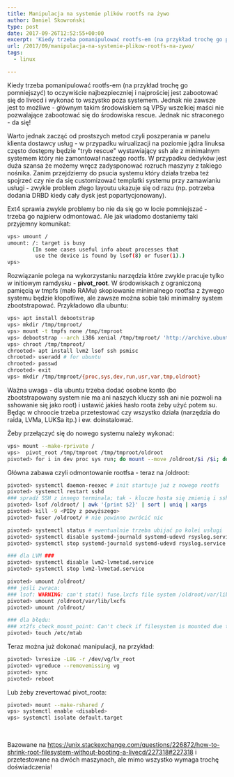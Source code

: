 ```yaml
---
title: Manipulacja na systemie plików rootfs na żywo
author: Daniel Skowroński
type: post
date: 2017-09-26T12:52:55+00:00
excerpt: 'Kiedy trzeba pomanipulować rootfs-em (na przykład trochę go pomniejszyć) to oczywiście najbezpieczniej i najprościej jest zabootować się do livecd i wykonać to wszystko poza systemem. Jednak nie zawsze jest to możliwe - głównym takim środowiskiem są VPSy wszelkiej maści nie pozwalające zabootować się do środowiska rescue. Jednak nic straconego - da się!'
url: /2017/09/manipulacja-na-systemie-plikow-rootfs-na-zywo/
tags:
  - linux

---
```

Kiedy trzeba pomanipulować rootfs-em (na przykład trochę go pomniejszyć) to oczywiście najbezpieczniej i najprościej jest zabootować się do livecd i wykonać to wszystko poza systemem. Jednak nie zawsze jest to możliwe - głównym takim środowiskiem są VPSy wszelkiej maści nie pozwalające zabootować się do środowiska rescue. Jednak nic straconego - da się!

Warto jednak zacząć od prostszych metod czyli poszperania w panelu klienta dostawcy usług - w przypadku wirualizacji na poziomie jądra linuksa często dostępny będzie "tryb rescue" wystawiający ssh ale z minimalnym systemem który nie zamontował naszego rootfs. W przypadku dedyków jest duża szansa że możemy wręcz zadysponować rozruch maszyny z takiego nośnika. Zanim przejdziemy do psucia systemu który działa trzeba też spojrzeć czy nie da się customizować templatki systemu przy zamawianiu usługi - zwykle problem złego layoutu ukazuje się od razu (np. potrzeba dodania DRBD kiedy cały dysk jest popartycjonowany).

Ext4 sprawia zwykle problemy bo nie da się go w locie pomniejszać - trzeba go najpierw odmontować. Ale jak wiadomo dostaniemy taki przyjemny komunikat:

```bash
vps> umount /
umount: /: target is busy
        (In some cases useful info about processes that
         use the device is found by lsof(8) or fuser(1).)
vps>
```


Rozwiązanie polega na wykorzystaniu narzędzia które zwykle pracuje tylko w initiowym ramdysku - **pivot_root**. W środowiskach z ograniczoną pamięcią w tmpfs (mało RAMu) skopiowanie minimalnego rootfsa z żywego systemu będzie kłopotliwe, ale zawsze można sobie taki minimalny system zbootstrapować. Przykładowo dla ubuntu:

```bash
vps> apt install debootstrap
vps> mkdir /tmp/tmproot/
vps> mount -t tmpfs none /tmp/tmproot
vps> debootstrap --arch i386 xenial /tmp/tmproot/ 'http://archive.ubuntu.com/ubuntu'
vps> chroot /tmp/tmproot/
chrooted> apt install lvm2 lsof ssh psmisc 
chrooted> useradd # for ubuntu
chrooted> passwd
chrooted> exit
vps> mkdir /tmp/tmproot/{proc,sys,dev,run,usr,var,tmp,oldroot}
```


Ważna uwaga - dla ubuntu trzeba dodać osobne konto (bo zbootstrapowany system nie ma ani naszych kluczy ssh ani nie pozwoli na sshowanie się jako root) i ustawić jakieś hasło roota żeby użyć potem su. Będąc w chroocie trzeba przetestować czy wszystko działa (narzędzia do raida, LVMa, LUKSa itp.) i ew. doinstalować.

Żeby przełączyć się do nowego systemu należy wykonać:

```bash
vps> mount --make-rprivate / 
vps>  pivot_root /tmp/tmproot /tmp/tmproot/oldroot
pivoted> for i in dev proc sys run; do mount --move /oldroot/$i /$i; done
```


Główna zabawa czyli odmontowanie rootfsa - teraz na /oldroot:

```bash
pivoted> systemctl daemon-reexec # init startuje już z nowego rootfs
pivoted> systemctl restart sshd
### spradź SSH z innego terminala; tak - klucze hosta się zmienią i ssh będzie narzekać ###
pivoted> lsof /oldroot/ | awk '{print $2}' | sort | uniq | xargs
pivoted> kill -9 <PIDy z powyższego>
pivoted> fuser /oldroot/ # nie powinno zwrócić nic

pivoted> systemctl status # ewentualnie trzeba ubijać po kolei usługi
pivoted> systemctl disable systemd-journald systemd-udevd rsyslog.service systemd-timesyncd udev
pivoted> systemctl stop systemd-journald systemd-udevd rsyslog.service systemd-timesyncd udev

### dla LVM ###
pivoted> systemctl disable lvm2-lvmetad.service
pivoted> systemctl stop lvm2-lvmetad.service

pivoted> umount /oldroot/
### jeśli zwraca:
### lsof: WARNING: can't stat() fuse.lxcfs file system /oldroot/var/lib/lxcfs
pivoted> umount /oldroot/var/lib/lxcfs
pivoted> umount /oldroot/

### dla błędu:
### xt2fs_check_mount_point: Can't check if filesystem is mounted due to missing mtab file while determining whether /dev/vg/lv_root is mounted.
pivoted> touch /etc/mtab
```


Teraz można już dokonać manipulacji, na przykład:

```bash
pivoted> lvresize -L8G -r /dev/vg/lv_root
pivoted> vgreduce --removemissing vg
pivoted> sync
pivoted> reboot
```


Lub żeby zrevertować pivot_roota:

```bash
pivoted> mount --make-rshared /
vps> systemctl enable <disabled>
vps> systemctl isolate default.target
```


&nbsp;

Bazowane na https://unix.stackexchange.com/questions/226872/how-to-shrink-root-filesystem-without-booting-a-livecd/227318#227318 i przetestowane na dwóch maszynach, ale mimo wszystko wymaga trochę doświadczenia!